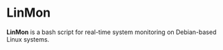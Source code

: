 # LinMon
**LinMon** is a bash script for real-time system monitoring on Debian-based Linux systems.
